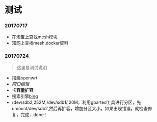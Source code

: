 # 测试
### 20170717
* 在淘宝上查找mesh模块
* 知网上查找mesh,docker资料

### 20170724
> 这里是测试说明

* 搭建openwrt
* *网口编辑*
* **卡容量扩容**
* 搜索引擎[bing](https://www.bing.com)
* /dev/sdb2,252M;/dev/sdb1/,20M，利用gparted工具进行分区，先umount/dev/sdb2,然后再扩容，增加分区大小，如果出现错误，就检查修复，完成，done！
